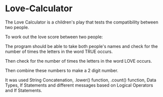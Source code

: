 # Love-Calculator

The Love Calculator is a children's play that tests the compatibility between two people.

To work out the love score between two people:

The program should be able to take both people's names and check for the number of times the letters in the word TRUE occurs. 

Then check for the number of times the letters in the word LOVE occurs. 

Then combine these numbers to make a 2 digit number.

It was used String Concatenation, .lower() function, .count() function, Data Types, If Statements and different messages based on Logical Operators and If Statements.
